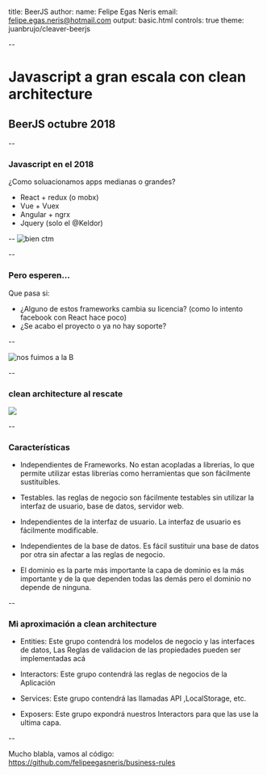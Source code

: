 title: BeerJS
author:
  name: Felipe Egas Neris
  email: felipe.egas.neris@hotmail.com
output: basic.html
controls: true
theme: juanbrujo/cleaver-beerjs

--

# Javascript a gran escala con clean architecture
## BeerJS octubre 2018

--

### Javascript en el 2018
¿Como soluacionamos apps medianas o grandes?
* React + redux (o mobx)
* Vue + Vuex
* Angular + ngrx
* Jquery (solo el @Keldor)

--
![bien ctm](https://media.giphy.com/media/XreQmk7ETCak0/giphy.gif)

--

### Pero esperen...

Que pasa si:
* ¿Alguno de estos frameworks cambia su licencia? (como lo intento facebook con React hace poco)
* ¿Se acabo el proyecto o ya no hay soporte?

--

![nos fuimos a la B](https://media.giphy.com/media/nrXif9YExO9EI/giphy.gif)

--

### clean architecture al rescate

![](https://cdn-images-1.medium.com/max/2000/1*biSmg94qPg58-ppug82-Ng.jpeg)

--
### Características

* Independientes de Frameworks. No estan acopladas a librerias, lo que permite utilizar estas librerías como herramientas que son fácilmente sustituibles.

* Testables. las reglas de negocio son fácilmente testables sin utilizar la interfaz de usuario, base de datos, servidor web.

* Independientes de la interfaz de usuario. La interfaz de usuario es fácilmente modificable.

* Independientes de la base de datos. Es fácil sustituir una base de datos por otra sin afectar a las reglas de negocio.

* El dominio es la parte más importante la capa de dominio es la más importante y de la que dependen todas las demás pero el dominio no depende de ninguna.

--

### Mi aproximación a clean architecture

* Entities: Este grupo contendrá los modelos de negocio y las interfaces de datos, Las Reglas de validacion de las propiedades pueden ser implementadas acá

* Interactors: Este grupo contendrá las reglas de negocios de la Aplicación

* Services: Este grupo contendrá las llamadas API ,LocalStorage, etc.

* Exposers: Este grupo expondrá nuestros Interactors para que las use la ultima capa.

--

Mucho blabla, vamos al código: https://github.com/felipeegasneris/business-rules

 

